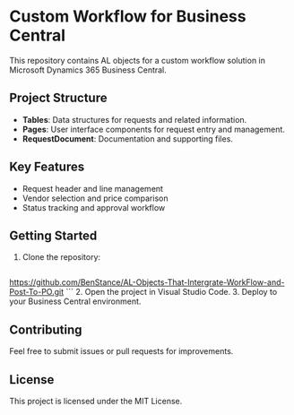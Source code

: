 # Custom Workflow for Business Central

This repository contains AL objects for a custom workflow solution in Microsoft Dynamics 365 Business Central.

## Project Structure

- **Tables**: Data structures for requests and related information.
- **Pages**: User interface components for request entry and management.
- **RequestDocument**: Documentation and supporting files.

## Key Features

- Request header and line management
- Vendor selection and price comparison
- Status tracking and approval workflow

## Getting Started

1. Clone the repository:
   ```sh
https://github.com/BenStance/AL-Objects-That-Intergrate-WorkFlow-and-Post-To-PO.git   ```
2. Open the project in Visual Studio Code.
3. Deploy to your Business Central environment.

## Contributing

Feel free to submit issues or pull requests for improvements.

## License

This project is licensed under the MIT License.